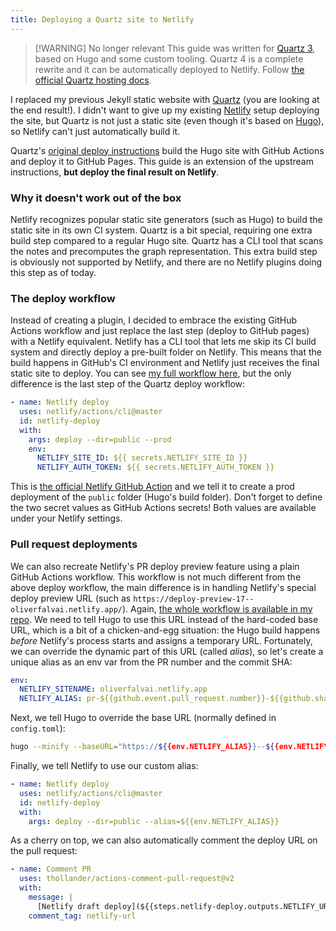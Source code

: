 ```yaml
---
title: Deploying a Quartz site to Netlify
---
```


> [!WARNING] No longer relevant
> This guide was written for [Quartz 3](https://four.quartz.jzhao.xyz/migrating-from-Quartz-3), based on Hugo and some custom tooling. Quartz 4 is a complete rewrite and it can be automatically deployed to Netlify. Follow [the official Quartz hosting docs](https://four.quartz.jzhao.xyz/hosting#netlify).


I replaced my previous Jekyll static website with [Quartz](https://quartz.jzhao.xyz/) (you are looking at the end result!).
I didn't want to give up my existing [Netlify](https://netlify.com) setup deploying the site, but Quartz is not just a static site (even though it's based on [Hugo](https://gohugo.io/)), so Netlify can't just automatically build it.

Quartz's [original deploy instructions](https://quartz.jzhao.xyz/hosting) build the Hugo site with GitHub Actions and deploy it to GitHub Pages. This guide is an extension of the upstream instructions, **but deploy the final result on Netlify**.

### Why it doesn't work out of the box
Netlify recognizes popular static site generators (such as Hugo) to build the static site in its own CI system.
Quartz is a bit special, requiring one extra build step compared to a regular Hugo site. Quartz has a CLI tool that scans the notes and precomputes the graph representation. This extra build step is obviously not supported by Netlify, and there are no Netlify plugins doing this step as of today.

### The deploy workflow
Instead of creating a plugin, I decided to embrace the existing GitHub Actions workflow and just replace the last step (deploy to GitHub pages) with a Netlify equivalent. Netlify has a CLI tool that lets me skip its CI build system and directly deploy a pre-built folder on Netlify.
This means that the build happens in GitHub's CI environment and Netlify just receives the final static site to deploy.
You can see [my full workflow here](https://github.com/ofalvai/oliverfalvai.com/blob/2659d9c77a3bb81c0a4d923b13870bd513295dec/.github/workflows/deploy.yaml), but the only difference is the last step of the Quartz deploy workflow:

```yml
- name: Netlify deploy
  uses: netlify/actions/cli@master
  id: netlify-deploy
  with:
    args: deploy --dir=public --prod
    env:
      NETLIFY_SITE_ID: ${{ secrets.NETLIFY_SITE_ID }}
      NETLIFY_AUTH_TOKEN: ${{ secrets.NETLIFY_AUTH_TOKEN }}
```

This is [the official Netlify GitHub Action](https://github.com/netlify/actions) and we tell it to create a prod deployment of the `public` folder (Hugo's build folder).
Don't forget to define the two secret values as GitHub Actions secrets! Both values are available under your Netlify settings.

### Pull request deployments
We can also recreate Netlify's PR deploy preview feature using a plain GitHub Actions workflow. This workflow is not much different from the above deploy workflow, the main difference is in handling Netlify's special deploy preview URL (such as `https://deploy-preview-17--oliverfalvai.netlify.app/`).
Again, [the whole workflow is available in my repo](https://github.com/ofalvai/oliverfalvai.com/blob/2659d9c77a3bb81c0a4d923b13870bd513295dec/.github/workflows/pr.yaml).
We need to tell Hugo to use this URL instead of the hard-coded base URL, which is a bit of a chicken-and-egg situation: the Hugo build happens *before* Netlify's process starts and assigns a temporary URL. Fortunately, we can override the dynamic part of this URL (called *alias*), so let's create a unique alias as an env var from the PR number and the commit SHA:

```yaml
env:
  NETLIFY_SITENAME: oliverfalvai.netlify.app
  NETLIFY_ALIAS: pr-${{github.event.pull_request.number}}-${{github.sha}}
```

Next, we tell Hugo to override the base URL (normally defined in `config.toml`):

```sh
hugo --minify --baseURL="https://${{env.NETLIFY_ALIAS}}--${{env.NETLIFY_SITENAME}}/"
```

Finally, we tell Netlify to use our custom alias:

```yaml
- name: Netlify deploy
  uses: netlify/actions/cli@master
  id: netlify-deploy
  with:
    args: deploy --dir=public --alias=${{env.NETLIFY_ALIAS}}
```

As a cherry on top, we can also automatically comment the deploy URL on the pull request:

```yaml
- name: Comment PR
  uses: thollander/actions-comment-pull-request@v2
  with:
    message: |
      [Netlify draft deploy](${{steps.netlify-deploy.outputs.NETLIFY_URL}})
    comment_tag: netlify-url
```

